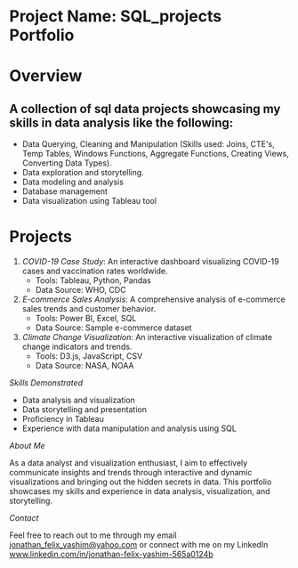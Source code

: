 # Project Name: SQL_projects Portfolio

# Overview

## A collection of sql data projects showcasing my skills in data analysis like the following:

- Data Querying, Cleaning and Manipulation (Skills used: Joins, CTE's, Temp Tables, Windows Functions, Aggregate Functions, Creating Views, Converting Data Types).
- Data exploration and storytelling.
- Data modeling and analysis
- Database management
- Data visualization using Tableau tool


# Projects

1. *COVID-19 Case Study*: An interactive dashboard visualizing COVID-19 cases and vaccination rates worldwide.
    - Tools: Tableau, Python, Pandas
    - Data Source: WHO, CDC
2. *E-commerce Sales Analysis*: A comprehensive analysis of e-commerce sales trends and customer behavior.
    - Tools: Power BI, Excel, SQL
    - Data Source: Sample e-commerce dataset
3. *Climate Change Visualization*: An interactive visualization of climate change indicators and trends.
    - Tools: D3.js, JavaScript, CSV
    - Data Source: NASA, NOAA

*Skills Demonstrated*

- Data analysis and visualization
- Data storytelling and presentation
- Proficiency in Tableau
- Experience with data manipulation and analysis using SQL

*About Me*

As a data analyst and visualization enthusiast, I aim to effectively communicate insights and trends through interactive and dynamic visualizations and bringing out the hidden secrets in data. This portfolio showcases my skills and experience in data analysis, visualization, and storytelling.

*Contact*

Feel free to reach out to me through my email jonathan_felix_yashim@yahoo.com or connect with me on my LinkedIn www.linkedin.com/in/jonathan-felix-yashim-565a0124b
